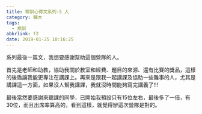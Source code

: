 ```yaml
---
title: 寒訓心得文系列-5 人
category: 輔大
tags:
  - 寒訓
abbrlink: f2
date: 2019-01-25 10:16:25
---
```

系列最後一篇文，我想要感謝幫助這個營隊的人。

首先是老師和助教，協助我關於教室和經費、題目的來源、還有比賽的獎品，這樣的後盾讓我能更專注在講課上。再來是跟我一起講課及協助一些雜事的人，尤其是講課這一方面，如果沒人幫我講課，我就沒時間能夠寫完講義了!!!

最後當然要感謝來聽課的同學，已開始我預設只有15位左右，最後多了一倍，有30位，而且出席率算高的，看到這樣，就覺得辦這次營隊是對的。